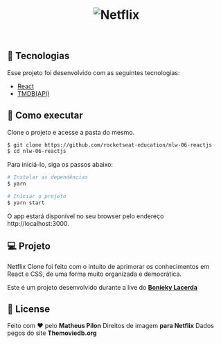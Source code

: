 
<h1 align="center">
    <img alt="Netflix" src=".src/assets/netflix.png" />
</h1>

<br>

## 🧪 Tecnologias

Esse projeto foi desenvolvido com as seguintes tecnologias:

- [React](https://reactjs.org)
- [TMDB(API)](https://www.themoviedb.org/?language=pt-BR)

## 🚀 Como executar

Clone o projeto e acesse a pasta do mesmo.

```bash
$ git clone https://github.com/rocketseat-education/nlw-06-reactjs
$ cd nlw-06-reactjs
```

Para iniciá-lo, siga os passos abaixo:
```bash
# Instalar as dependências
$ yarn

# Iniciar o projeto
$ yarn start
```
O app estará disponível no seu browser pelo endereço http://localhost:3000.

## 💻 Projeto

Netflix Clone foi feito com o intuito de aprimorar os conhecimentos em React e CSS, de uma forma muito organizada e democrática. 

Este é um projeto desenvolvido durante a live do **[Bonieky Lacerda](https://www.youtube.com/watch?v=tBweoUiMsDg&ab_channel=BoniekyLacerda)**


## 📝 License

Feito com ❤️ pelo **Matheus Pilon**
Direitos de imagem **para Netflix**
Dados pegos do site **Themoviedb.org**
